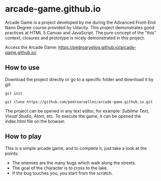 # arcade-game.github.io

Arcade Game is a project developed by me during the Advanced Front-End Nano Degree course provided by Udacity. This project demonstrates good practices at HTML 5 Canvas and JavaScript. The pure concept of the "this" context, closures and prototype is nicely demonstrated in this project. 

Access the Arcade Game: https://pedroarvellos.github.io/arcade-game.github.io/

## How to use

Download the project directly or go to a specific folder and download it by git:

`git init` 

`git clone https://github.com/pedroarvellos/arcade-game.github.io.git`

The project can be opened in any text editor, for example: _Sublime Text_, _Visual Studio_,  _Atom_, etc. To execute the game, it can be opened the index.html file on the browser.

## How to play

This is a simple arcade game, and to complete it, just take a look at the points:

- The enemies are the many bugs which walk along the streets.
- The goal of the character is to cross to the lake.
- If the bug touches you, you start from the scratch.
